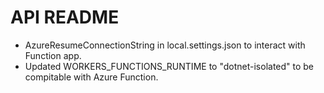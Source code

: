 # API README
- AzureResumeConnectionString in local.settings.json to interact with Function app.
- Updated WORKERS_FUNCTIONS_RUNTIME to "dotnet-isolated" to be compitable with Azure Function.